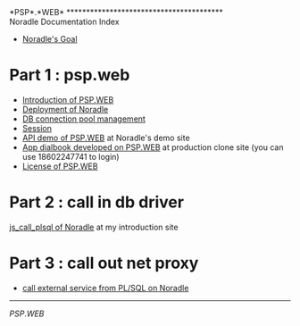 <link type="text/css" rel="stylesheet" href="doc.css" />
<span class="psp_logo">*PSP*.*WEB*<span>
****************************************

<div id="title">  Noradle Documentation Index  </div>


* [Noradle's Goal](NoradleGoal.html)

Part 1 : psp.web
==========

* [Introduction of PSP.WEB](introduction.html)
* [Deployment of Noradle](deployment.html)
* [DB connection pool management](db_conn_pool_mgm.html)
* [Session](session.html)
* [API demo of PSP.WEB](http://example.noradle.com/demo/index_b.frame) at Noradle's demo site
* [App dialbook developed on PSP.WEB](http://demo.unidialbook.com) at production clone site (you can use 18602247741 to login)
* [License of PSP.WEB](license.html)

Part 2 : call in db driver
======

[js_call_plsql of Noradle](js_call_plsql.html) at my introduction site


Part 3 : call out net proxy
======

* [call external service from PL/SQL on Noradle](direct_call_out.html)


**********************************************
<span class="psp_logo footer">*PSP*.*WEB*<span>